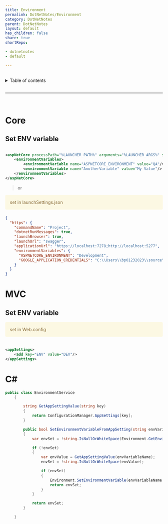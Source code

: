 ```yaml
---
title: Environment
permalink: DotNetNotes/Environment
category: DotNetNotes
parent: DotNetNotes
layout: default
has_children: false
share: true
shortRepo:

- dotnetnotes
- default

---
```


<br/>

<details markdown="block">    
<summary>    
Table of contents    
</summary>    
{: .text-delta }    
1. TOC    
{:toc}    
</details>

<br/>

---

<br/>

# Core

## Set ENV variable

```xml

<aspNetCore processPath="%LAUNCHER_PATH%" arguments="%LAUNCHER_ARGS%" stdoutLogEnabled="false" stdoutLogFile=".\logs\stdout" forwardWindowsAuthToken="false">
    <environmentVariables>
        <environmentVariable name="ASPNETCORE_ENVIRONMENT" value="QA"/>
        <environmentVariable name="AnotherVariable" value="My Value"/>
    </environmentVariables>
</aspNetCore>
```

> or

<div style="padding: 15px; margin-bottom: 20px; border-radius: 4px; color: #8a6d3b;; background-color: #fcf8e3; border-color: #faebcc;">            
    set in launchSettings.json       
</div>

```json
{
  "https": {
    "commandName": "Project",
    "dotnetRunMessages": true,
    "launchBrowser": true,
    "launchUrl": "swagger",
    "applicationUrl": "https://localhost:7278;http://localhost:5277",
    "environmentVariables": {
      "ASPNETCORE_ENVIRONMENT": "Development",
      "GOOGLE_APPLICATION_CREDENTIALS": "C:\\Users\\bp01232023\\source\\repos\\GoogleCloudLogging\\application_default_credentials.json"
    }
  }
}
```

# MVC

## Set ENV variable

<div style="padding: 15px; margin-bottom: 20px; border-radius: 4px; color: #8a6d3b;; background-color: #fcf8e3; border-color: #faebcc;">            
    set in Web.config       
</div>

```xml

<appSettings>
    <add key="ENV" value="DEV"/>
</appSettings>
```

# C#

```csharp
public class EnvironmentService
    {

        string GetAppSettingValue(string key)
        {
            return ConfigurationManager.AppSettings[key];
        }

        public bool SetEnvironmentVariableFromAppSetting(string envVariableName)
        {
            var envSet = !string.IsNullOrWhiteSpace(Environment.GetEnvironmentVariable(envVariableName));

            if (!envSet)
            {
                var envValue = GetAppSettingValue(envVariableName);
                envSet = !string.IsNullOrWhiteSpace(envValue);

                if (envSet)
                {
                    Environment.SetEnvironmentVariable(envVariableName, envValue);
                    return envSet;
                }
            }

            return envSet;
        }

    }
```